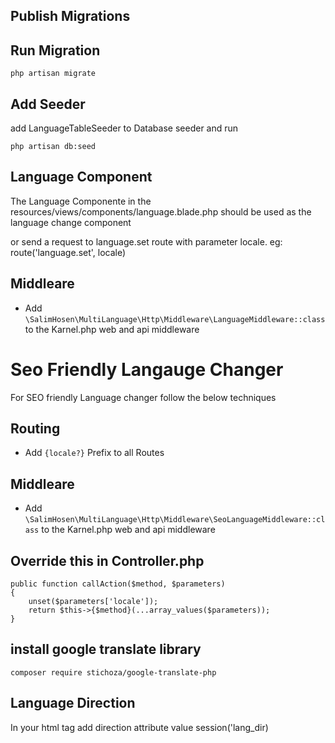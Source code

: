 
## Publish Migrations

## Run Migration
```
php artisan migrate
```
## Add Seeder
add LanguageTableSeeder to Database seeder and run
```
php artisan db:seed
```
## Language Component
The Language Componente in the resources/views/components/language.blade.php
should be used as the language change component

or send a request to language.set route with parameter locale. eg: route('language.set', locale)

## Middleare 
- Add ``` \SalimHosen\MultiLanguage\Http\Middleware\LanguageMiddleware::class ``` to the Karnel.php web and api middleware


# Seo Friendly Langauge Changer
For SEO friendly Language changer follow the below techniques

## Routing
- Add ``` {locale?} ``` Prefix to all Routes

## Middleare 
- Add ``` \SalimHosen\MultiLanguage\Http\Middleware\SeoLanguageMiddleware::class ``` to the Karnel.php web and api middleware

## Override this in Controller.php
```
public function callAction($method, $parameters)
{
    unset($parameters['locale']);
    return $this->{$method}(...array_values($parameters));
}
```


## install google translate library
```
composer require stichoza/google-translate-php
```

## Language Direction
In your html tag add direction attribute value session('lang_dir)
